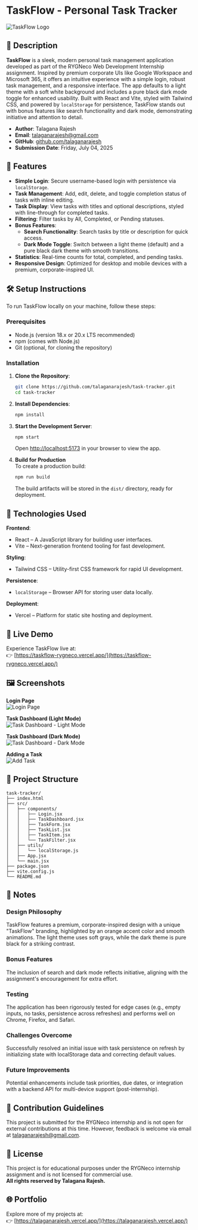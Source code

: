 # TaskFlow - Personal Task Tracker

![TaskFlow Logo](https://raw.githubusercontent.com/talaganarajesh/task-tracker/main/screenshots/logo.png)

## 📖 Description

**TaskFlow** is a sleek, modern personal task management application developed as part of the RYGNeco Web Development Internship assignment. Inspired by premium corporate UIs like Google Workspace and Microsoft 365, it offers an intuitive experience with a simple login, robust task management, and a responsive interface. The app defaults to a light theme with a soft white background and includes a pure black dark mode toggle for enhanced usability. Built with React and Vite, styled with Tailwind CSS, and powered by `localStorage` for persistence, TaskFlow stands out with bonus features like search functionality and dark mode, demonstrating initiative and attention to detail.

- **Author**: Talagana Rajesh  
- **Email**: talaganarajesh@gmail.com  
- **GitHub**: [github.com/talaganarajesh](https://github.com/talaganarajesh)  
- **Submission Date**: Friday, July 04, 2025

## 🚀 Features

- **Simple Login**: Secure username-based login with persistence via `localStorage`.
- **Task Management**: Add, edit, delete, and toggle completion status of tasks with inline editing.
- **Task Display**: View tasks with titles and optional descriptions, styled with line-through for completed tasks.
- **Filtering**: Filter tasks by All, Completed, or Pending statuses.
- **Bonus Features**:
  - **Search Functionality**: Search tasks by title or description for quick access.
  - **Dark Mode Toggle**: Switch between a light theme (default) and a pure black dark theme with smooth transitions.
- **Statistics**: Real-time counts for total, completed, and pending tasks.
- **Responsive Design**: Optimized for desktop and mobile devices with a premium, corporate-inspired UI.

## 🛠 Setup Instructions

To run TaskFlow locally on your machine, follow these steps:

### Prerequisites
- Node.js (version 18.x or 20.x LTS recommended)
- npm (comes with Node.js)
- Git (optional, for cloning the repository)

### Installation

1. **Clone the Repository**:
   ```bash
   git clone https://github.com/talaganarajesh/task-tracker.git
   cd task-tracker
   ```

2. **Install Dependencies**:
   ```bash
   npm install
   ```

3. **Start the Development Server**:
   ```bash
   npm start
   ```
   Open [http://localhost:5173](http://localhost:5173) in your browser to view the app.

4. **Build for Production**  
   To create a production build:
   ```bash
   npm run build
   ```
   The build artifacts will be stored in the `dist/` directory, ready for deployment.

## 🧰 Technologies Used

**Frontend**:  
- React – A JavaScript library for building user interfaces.  
- Vite – Next-generation frontend tooling for fast development.

**Styling**:  
- Tailwind CSS – Utility-first CSS framework for rapid UI development.

**Persistence**:  
- `localStorage` – Browser API for storing user data locally.

**Deployment**:  
- Vercel – Platform for static site hosting and deployment.

## 🔗 Live Demo

Experience TaskFlow live at:  
👉 [https://taskflow-rygneco.vercel.app/](https://taskflow-rygneco.vercel.app/)

## 🖼 Screenshots

**Login Page**  
![Login Page](https://raw.githubusercontent.com/talaganarajesh/task-tracker/main/screenshots/login.png)

**Task Dashboard (Light Mode)**  
![Task Dashboard - Light Mode](https://raw.githubusercontent.com/talaganarajesh/task-tracker/main/screenshots/dashboard-light.png)

**Task Dashboard (Dark Mode)**  
![Task Dashboard - Dark Mode](https://raw.githubusercontent.com/talaganarajesh/task-tracker/main/screenshots/dashboard-dark.png)

**Adding a Task**  
![Add Task](https://raw.githubusercontent.com/talaganarajesh/task-tracker/main/screenshots/add-task.png)

## 📁 Project Structure

```
task-tracker/
├── index.html
├── src/
│   ├── components/
│   │   ├── Login.jsx
│   │   ├── TaskDashboard.jsx
│   │   ├── TaskForm.jsx
│   │   ├── TaskList.jsx
│   │   ├── TaskItem.jsx
│   │   └── TaskFilter.jsx
│   ├── utils/
│   │   └── localStorage.js
│   ├── App.jsx
│   └── main.jsx
├── package.json
├── vite.config.js
└── README.md
```

## 📝 Notes

### Design Philosophy  
TaskFlow features a premium, corporate-inspired design with a unique "TaskFlow" branding, highlighted by an orange accent color and smooth animations. The light theme uses soft grays, while the dark theme is pure black for a striking contrast.

### Bonus Features  
The inclusion of search and dark mode reflects initiative, aligning with the assignment's encouragement for extra effort.


### Testing  
The application has been rigorously tested for edge cases (e.g., empty inputs, no tasks, persistence across refreshes) and performs well on Chrome, Firefox, and Safari.

### Challenges Overcome  
Successfully resolved an initial issue with task persistence on refresh by initializing state with localStorage data and correcting default values.

### Future Improvements  
Potential enhancements include task priorities, due dates, or integration with a backend API for multi-device support (post-internship).

## 🤝 Contribution Guidelines

This project is submitted for the RYGNeco internship and is not open for external contributions at this time. However, feedback is welcome via email at [talaganarajesh@gmail.com](mailto:talaganarajesh@gmail.com).

## 📜 License

This project is for educational purposes under the RYGNeco internship assignment and is not licensed for commercial use.  
**All rights reserved by Talagana Rajesh.**

## 🌐 Portfolio

Explore more of my projects at:  
👉 [https://talaganarajesh.vercel.app/](https://talaganarajesh.vercel.app/)
